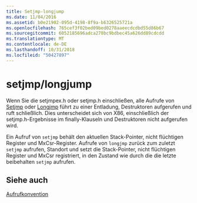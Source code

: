 ```yaml
---
title: Setjmp-longjump
ms.date: 11/04/2016
ms.assetid: b0e21902-095d-4198-8f9a-b6326525721a
ms.openlocfilehash: 765cef3f02bed09bed0278aaeecdcdbd55d86b67
ms.sourcegitcommit: 6052185696adca270bc9bdbec45a626dd89cdcdd
ms.translationtype: MT
ms.contentlocale: de-DE
ms.lasthandoff: 10/31/2018
ms.locfileid: "50427897"
---
```

# <a name="setjmplongjump"></a>setjmp/longjump

Wenn Sie die setjmpex.h oder setjmp.h einschließen, alle Aufrufe von [Setjmp](../c-runtime-library/reference/setjmp.md) oder [Longjmp](../c-runtime-library/reference/longjmp.md) führt zu einer Entladung, Destruktoren aufgerufen und ruft schließlich.  Dies unterscheidet sich von X86, einschließlich der setjmp.h-Ergebnisse im finally-Klauseln und Destruktoren nicht aufgerufen wird.

Ein Aufruf von `setjmp` behält den aktuellen Stack-Pointer, nicht flüchtigen Register und MxCsr-Register.  Aufrufe von `longjmp` zurück zum zuletzt `setjmp` aufrufen, Standort und setzt die Stack-Pointer, nicht flüchtigen Register und MxCsr registriert, in den Zustand wie durch die die letzte beibehalten `setjmp` aufrufen.

## <a name="see-also"></a>Siehe auch

[Aufrufkonvention](../build/calling-convention.md)